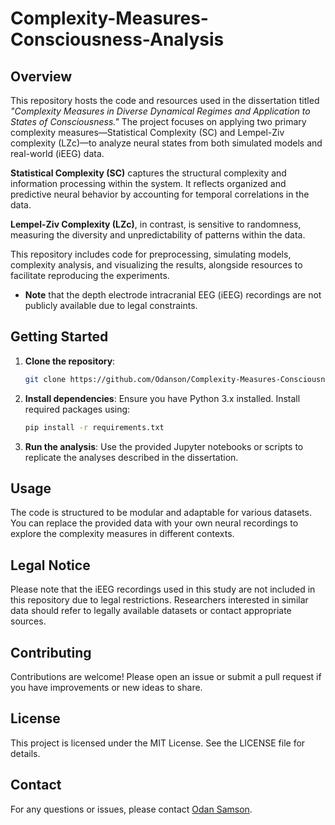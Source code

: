 # Complexity-Measures-Consciousness-Analysis

## Overview
This repository hosts the code and resources used in the dissertation titled *"Complexity Measures in Diverse Dynamical Regimes and Application to States of Consciousness."* The project focuses on applying two primary complexity measures—Statistical Complexity (SC) and Lempel-Ziv complexity (LZc)—to analyze neural states from both simulated models and real-world (iEEG) data.

**Statistical Complexity (SC)** captures the structural complexity and information processing within the system. It reflects organized and predictive neural behavior by accounting for temporal correlations in the data. 

**Lempel-Ziv Complexity (LZc)**, in contrast, is sensitive to randomness, measuring the diversity and unpredictability of patterns within the data.

This repository includes code for preprocessing, simulating models, complexity analysis, and visualizing the results, alongside resources to facilitate reproducing the experiments.

- **Note** that the depth electrode intracranial EEG (iEEG) recordings are not publicly available due to legal constraints.

## Getting Started
1. **Clone the repository**: 
    ```bash
    git clone https://github.com/Odanson/Complexity-Measures-Consciousness-Analysis.git
    ```
2. **Install dependencies**:
    Ensure you have Python 3.x installed. Install required packages using:
    ```bash
    pip install -r requirements.txt
    ```
3. **Run the analysis**:
    Use the provided Jupyter notebooks or scripts to replicate the analyses described in the dissertation.

## Usage
The code is structured to be modular and adaptable for various datasets. You can replace the provided data with your own neural recordings to explore the complexity measures in different contexts.

## Legal Notice
Please note that the iEEG recordings used in this study are not included in this repository due to legal restrictions. Researchers interested in similar data should refer to legally available datasets or contact appropriate sources.

## Contributing
Contributions are welcome! Please open an issue or submit a pull request if you have improvements or new ideas to share.

## License
This project is licensed under the MIT License. See the LICENSE file for details.

## Contact
For any questions or issues, please contact [Odan Samson](mailto:odansamson@gmail.com).
